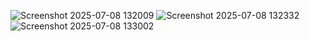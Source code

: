 
![Screenshot 2025-07-08 132009](https://github.com/user-attachments/assets/d5e4bb1e-9511-4e45-ba1f-b6654f6b99e9)
![Screenshot 2025-07-08 132332](https://github.com/user-attachments/assets/5d95aba8-d584-457c-9e7f-eaa1b694c0cd)
![Screenshot 2025-07-08 133002](https://github.com/user-attachments/assets/e9bbfce3-0584-42a8-8b74-da115cbaf7ef)
